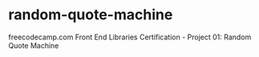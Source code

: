 # random-quote-machine
freecodecamp.com Front End Libraries Certification - Project 01: Random Quote Machine
